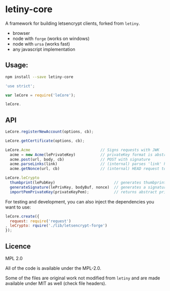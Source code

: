 # letiny-core

A framework for building letsencrypt clients, forked from `letiny`.

  * browser
  * node with `forge` (works on windows)
  * node with `ursa` (works fast)
  * any javascript implementation

## Usage:

```bash
npm install --save letiny-core
```

```javascript
'use strict';

var leCore = require('leCore');

leCore.
```

## API

```javascript
LeCore.registerNewAccount(options, cb);

LeCore.getCertificate(options, cb);

LeCore.Acme                               // Signs requests with JWK
  acme = new Acme(lePrivateKey)           // privateKey format is abstract
  acme.post(url, body, cb)                // POST with signature
  acme.parseLinks(link)                   // (internal) parses 'link' header
  acme.getNonce(url, cb)                  // (internal) HEAD request to get 'replay-nonce' strings

LeCore.leCrypto
  thumbprint(lePubKey)                          // generates thumbprint
  generateSignature(lePrivKey, bodyBuf, nonce)  // generates a signature
  importPemPrivateKey(privateKeyPem);           // returns abstract private key
```

For testing and development, you can also inject the dependencies you want to use:

```javascript
leCore.create({
  request: require('request')
, leCrypto: rquire('./lib/letsencrypt-forge')
});
```

## Licence

MPL 2.0

All of the code is available under the MPL-2.0.

Some of the files are original work not modified from `letiny`
and are made available under MIT as well (check file headers).
